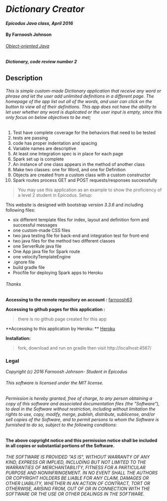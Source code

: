 # _Dictionary Creator_

#### _Epicodus Java class, April 2016_

#### **By Farnoosh Johnson**

###### _[Object-oriented Java](https://www.learnhowtoprogram.com/java/object-oriented-java/oo-independent-project-1f2c2aa2-230d-459f-82e0-adede3dfc069)_

###### **Dictionary, code review number 2**

## __Description__

###### This is simple custom-made Dictionary application that receive any word or phrase and let the user add unlimited definitions in a different page. The homepage of the app list out all of the words, and user can click on the button to view all of their definitions. This app does not have the ability to let user whether any word is duplicated or the user input is empty, since this only focus on below objectives to be met;
1. Test have complete coverage for the behaviors that need to be tested
2. tests are passing
3. code has proper indentation and spacing
4. Variable names are descriptive
5. At least one Integration spec is in place for each page
6. Spark set up is complete
7. An instance of one class appears in the method of another class
8. Make two classes: one for Word, and one for Definition
9. Objects are created from a custom class with a custom constructor
10. Spark routes process GET and POST requests/responses successfully

> You may use this application as an example to show the proficiency of a level 2 student in Epicodus.
Setup:

This website is designed with bootstrap _version 3.3.6_ and including following files:
* six different template files for index, layout and definition form and successful messages
* one custom-made CSS files
* two java testing file for back-end and integration test for front-end
* two java files for the method two different classes
* one ServerRule java file
* One App java file for Spark route
* one velocityTemplateEngine
* .ignore file
* build gradle file
* Procfile for deploying Spark apps to Heroku

###### Thanks

**Accessing to the remote repository on account :** [farnoosh63](https://github.com/Farnoosh63/Dictionary)

**Accessing to github pages for this application :**
> there is no github page created for this app

**Accessing to this application by Heroku: ** [Heroku](https://fierce-plains-18699.herokuapp.com/)

**Installation:**
>fork, download and run on gradle then visit http://localhost:4567/

### Legal

_*Copyright (c) 2016 Farnoosh Johnson- Student in Epicodus*_

###### This software is licensed under the MIT license.

###### Permission is hereby granted, free of charge, to any person obtaining a copy of this software and associated documentation files (the "Software"), to deal in the Software without restriction, including without limitation the rights to use, copy, modify, merge, publish, distribute, sublicense, and/or sell copies of the Software, and to permit persons to whom the Software is furnished to do so, subject to the following conditions:

__The above copyright notice and this permission notice shall be included in all copies or substantial portions of the Software.__

###### THE SOFTWARE IS PROVIDED "AS IS", WITHOUT WARRANTY OF ANY KIND, EXPRESS OR IMPLIED, INCLUDING BUT NOT LIMITED TO THE WARRANTIES OF MERCHANTABILITY, FITNESS FOR A PARTICULAR PURPOSE AND NONINFRINGEMENT. IN NO EVENT SHALL THE AUTHORS OR COPYRIGHT HOLDERS BE LIABLE FOR ANY CLAIM, DAMAGES OR OTHER LIABILITY, WHETHER IN AN ACTION OF CONTRACT, TORT OR OTHERWISE, ARISING FROM, OUT OF OR IN CONNECTION WITH THE SOFTWARE OR THE USE OR OTHER DEALINGS IN THE SOFTWARE.
